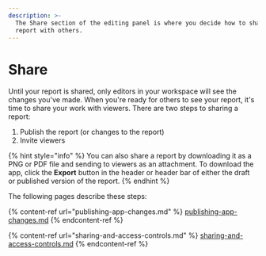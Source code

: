 ```yaml
---
description: >-
  The Share section of the editing panel is where you decide how to share your
  report with others.
---
```


# Share

Until your report is shared, only editors in your workspace will see the changes you've made. When you're ready for others to see your report, it's time to share your work with viewers. There are two steps to sharing a report:

1. Publish the report (or changes to the report)
2. Invite viewers

{% hint style="info" %}
You can also share a report by downloading it as a PNG or PDF file and sending to viewers as an attachment. To download the app, click the **Export** button in the header or header bar of either the draft or published version of the report.&#x20;
{% endhint %}

&#x20;The following pages describe these steps:

{% content-ref url="publishing-app-changes.md" %}
[publishing-app-changes.md](publishing-app-changes.md)
{% endcontent-ref %}

{% content-ref url="sharing-and-access-controls.md" %}
[sharing-and-access-controls.md](sharing-and-access-controls.md)
{% endcontent-ref %}
